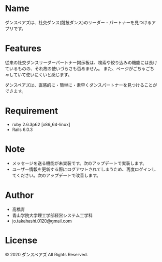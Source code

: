 # Name

ダンスペアズは、社交ダンス(競技ダンス)のリーダー・パートナーを見つけるアプリです。

# Features

従来の社交ダンスリーダーパートナー掲示板は、検索や絞り込みの機能には長けているものの、それ故の使いづらさも否めません。
また、ページがごちゃごちゃしていて使いにくいと感じます。

ダンスペアズは、直感的に・簡単に・素早くダンスパートナーを見つけることができます。

# Requirement

* ruby 2.6.3p62 [x86_64-linux]
* Rails 6.0.3

# Note

* メッセージを送る機能が未実装です。次のアップデートで実装します。
* ユーザー情報を更新する際にログアウトされてしまうため、再度ログインしてください。次のアップデートで改善します。

# Author

* 高橋青
* 青山学院大学理工学部経営システム工学科
* jo.takahashi.0120@gmail.com

# License

© 2020 ダンスペアズ All Rights Reserved.